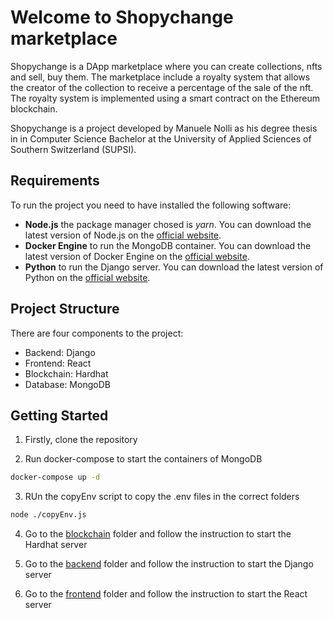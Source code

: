 # Welcome to **Shopychange** marketplace

Shopychange is a DApp marketplace where you can create collections, nfts and sell, buy them. The marketplace include a royalty system that allows the creator of the collection to receive a percentage of the sale of the nft. The royalty system is implemented using a smart contract on the Ethereum blockchain.

Shopychange is a project developed by Manuele Nolli as his degree thesis in in Computer Science Bachelor at the University of Applied Sciences of Southern Switzerland (SUPSI).

## Requirements

To run the project you need to have installed the following software:

- **Node.js** the package manager chosed is _yarn_. You can download the latest version of Node.js on the [official website](https://nodejs.org/en/).
- **Docker Engine** to run the MongoDB container. You can download the latest version of Docker Engine on the [official website](https://docs.docker.com/engine/install/).
- **Python** to run the Django server. You can download the latest version of Python on the [official website](https://www.python.org/downloads/).

## Project Structure

There are four components to the project:

- Backend: Django
- Frontend: React
- Blockchain: Hardhat
- Database: MongoDB

## Getting Started

1. Firstly, clone the repository

2. Run docker-compose to start the containers of MongoDB

```bash
docker-compose up -d
```

3. RUn the copyEnv script to copy the .env files in the correct folders

```bash
node ./copyEnv.js
```

4. Go to the [blockchain](/blockchain/) folder and follow the instruction to start the Hardhat server

5. Go to the [backend](/backend/) folder and follow the instruction to start the Django server

6. Go to the [frontend](/frontend/) folder and follow the instruction to start the React server
